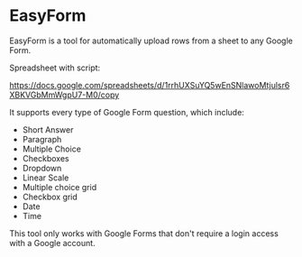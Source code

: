 # EasyForm
EasyForm is a tool for automatically upload rows from a sheet to any Google Form.

Spreadsheet with script:

https://docs.google.com/spreadsheets/d/1rrhUXSuYQ5wEnSNlawoMtjulsr6XBKVGbMmWgpU7-M0/copy


It supports every type of Google Form question, which include:
- Short Answer
- Paragraph
- Multiple Choice
- Checkboxes
- Dropdown
- Linear Scale
- Multiple choice grid
- Checkbox grid
- Date
- Time

This tool only works with Google Forms that don't require a login access with a Google account.
